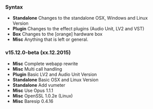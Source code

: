 ### Syntax

- **Standalone** Changes to the standalone OSX, Windows and Linux Version
- **Plugin** Changes to the effect plugins (Audio Unit, LV2 and VST)
- **Box** Changes to the [orange] hardware box
- **Misc** Anything that is left or general.


### v15.12.0-beta (xx.12.2015)

- **Misc** Complete webapp rewrite
- **Misc** Multi call handling
- **Plugin** Basic LV2 and Audio Unit Version
- **Standalone** Basic OSX and Linux Version
- **Standalone** Add vumeter
- **Misc** Use Opus 1.1.1
- **Misc** OpenSSL 1.0.2e (Linux)
- **Misc** Baresip 0.4.16
